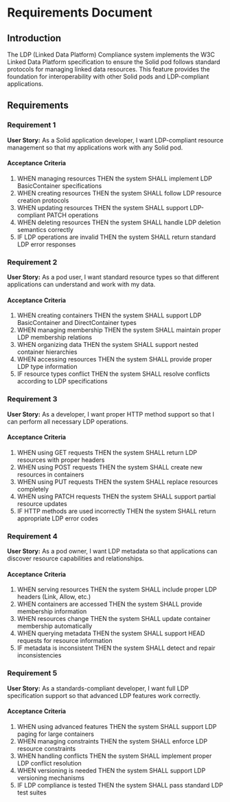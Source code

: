 # Requirements Document

## Introduction

The LDP (Linked Data Platform) Compliance system implements the W3C Linked Data Platform specification to ensure the Solid pod follows standard protocols for managing linked data resources. This feature provides the foundation for interoperability with other Solid pods and LDP-compliant applications.

## Requirements

### Requirement 1

**User Story:** As a Solid application developer, I want LDP-compliant resource management so that my applications work with any Solid pod.

#### Acceptance Criteria

1. WHEN managing resources THEN the system SHALL implement LDP BasicContainer specifications
2. WHEN creating resources THEN the system SHALL follow LDP resource creation protocols
3. WHEN updating resources THEN the system SHALL support LDP-compliant PATCH operations
4. WHEN deleting resources THEN the system SHALL handle LDP deletion semantics correctly
5. IF LDP operations are invalid THEN the system SHALL return standard LDP error responses

### Requirement 2

**User Story:** As a pod user, I want standard resource types so that different applications can understand and work with my data.

#### Acceptance Criteria

1. WHEN creating containers THEN the system SHALL support LDP BasicContainer and DirectContainer types
2. WHEN managing membership THEN the system SHALL maintain proper LDP membership relations
3. WHEN organizing data THEN the system SHALL support nested container hierarchies
4. WHEN accessing resources THEN the system SHALL provide proper LDP type information
5. IF resource types conflict THEN the system SHALL resolve conflicts according to LDP specifications

### Requirement 3

**User Story:** As a developer, I want proper HTTP method support so that I can perform all necessary LDP operations.

#### Acceptance Criteria

1. WHEN using GET requests THEN the system SHALL return LDP resources with proper headers
2. WHEN using POST requests THEN the system SHALL create new resources in containers
3. WHEN using PUT requests THEN the system SHALL replace resources completely
4. WHEN using PATCH requests THEN the system SHALL support partial resource updates
5. IF HTTP methods are used incorrectly THEN the system SHALL return appropriate LDP error codes

### Requirement 4

**User Story:** As a pod owner, I want LDP metadata so that applications can discover resource capabilities and relationships.

#### Acceptance Criteria

1. WHEN serving resources THEN the system SHALL include proper LDP headers (Link, Allow, etc.)
2. WHEN containers are accessed THEN the system SHALL provide membership information
3. WHEN resources change THEN the system SHALL update container membership automatically
4. WHEN querying metadata THEN the system SHALL support HEAD requests for resource information
5. IF metadata is inconsistent THEN the system SHALL detect and repair inconsistencies

### Requirement 5

**User Story:** As a standards-compliant developer, I want full LDP specification support so that advanced LDP features work correctly.

#### Acceptance Criteria

1. WHEN using advanced features THEN the system SHALL support LDP paging for large containers
2. WHEN managing constraints THEN the system SHALL enforce LDP resource constraints
3. WHEN handling conflicts THEN the system SHALL implement proper LDP conflict resolution
4. WHEN versioning is needed THEN the system SHALL support LDP versioning mechanisms
5. IF LDP compliance is tested THEN the system SHALL pass standard LDP test suites